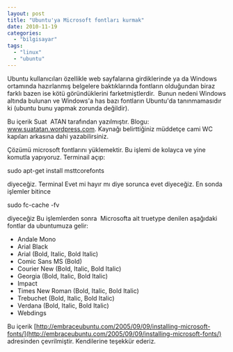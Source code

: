```yaml
---
layout: post
title: "Ubuntu'ya Microsoft fontları kurmak"
date: 2010-11-19
categories: 
  - "bilgisayar"
tags: 
  - "linux"
  - "ubuntu"
---
```


Ubuntu kullanıcıları özellikle web sayfalarına girdiklerinde ya da Windows ortamında hazırlanmış belgelere baktıklarında fontların olduğundan biraz farklı bazen ise kötü göründüklerini farketmiştlerdir.  Bunun nedeni Windows altında bulunan ve Windows'a has bazı fontların Ubuntu'da tanınmamasıdır ki (ubuntu bunu yapmak zorunda değildir).

Bu içerik Suat  ATAN tarafından yazılmıştır. Blogu: www.suatatan.wordpress.com. Kaynağı belirttiğiniz müddetçe cami WC kapıları arkasına dahi yazabilirsiniz.

Çözümü microsoft fontlarını yüklemektir. Bu işlemi de kolayca ve yine komutla yapıyoruz. Terminail açıp:

sudo apt-get install msttcorefonts

diyeceğiz. Terminal Evet mi hayır mı diye sorunca evet diyeceğiz. En sonda işlemler bitince

sudo fc-cache -fv

diyeceğiz Bu işlemlerden sonra  Microsofta ait truetype denilen aşağıdaki fontlar da ubuntumuza gelir:

- Andale Mono
- Arial Black
- Arial (Bold, Italic, Bold Italic)
- Comic Sans MS (Bold)
- Courier New (Bold, Italic, Bold Italic)
- Georgia (Bold, Italic, Bold Italic)
- Impact
- Times New Roman (Bold, Italic, Bold Italic)
- Trebuchet (Bold, Italic, Bold Italic)
- Verdana (Bold, Italic, Bold Italic)
- Webdings

Bu içerik [http://embraceubuntu.com/2005/09/09/installing-microsoft-fonts/](http://embraceubuntu.com/2005/09/09/installing-microsoft-fonts/) adresinden çevrilmiştir. Kendilerine teşekkür ederiz.
